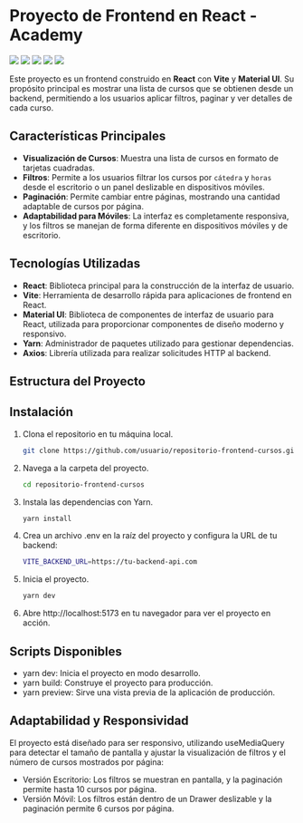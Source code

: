 # Proyecto de Frontend en React - Academy

<p align="left">
   <img src="https://img.shields.io/badge/STATUS-EN%20DESAROLLO-blue">
  <img src="https://img.shields.io/badge/FRONTEND-REACT.JS-orange">
  <img src="https://img.shields.io/badge/VITE%20-green">
   <img src="https://img.shields.io/badge/AXIOS%20-green">
   <img src="https://img.shields.io/badge/DEPLOY-REST-red">
</p>

Este proyecto es un frontend construido en **React** con **Vite** y **Material UI**. Su propósito principal es mostrar una lista de cursos que se obtienen desde un backend, permitiendo a los usuarios aplicar filtros, paginar y ver detalles de cada curso.

## Características Principales

- **Visualización de Cursos**: Muestra una lista de cursos en formato de tarjetas cuadradas.
- **Filtros**: Permite a los usuarios filtrar los cursos por `cátedra` y `horas` desde el escritorio o un panel deslizable en dispositivos móviles.
- **Paginación**: Permite cambiar entre páginas, mostrando una cantidad adaptable de cursos por página.
- **Adaptabilidad para Móviles**: La interfaz es completamente responsiva, y los filtros se manejan de forma diferente en dispositivos móviles y de escritorio.

## Tecnologías Utilizadas

- **React**: Biblioteca principal para la construcción de la interfaz de usuario.
- **Vite**: Herramienta de desarrollo rápida para aplicaciones de frontend en React.
- **Material UI**: Biblioteca de componentes de interfaz de usuario para React, utilizada para proporcionar componentes de diseño moderno y responsivo.
- **Yarn**: Administrador de paquetes utilizado para gestionar dependencias.
- **Axios**: Librería utilizada para realizar solicitudes HTTP al backend.

## Estructura del Proyecto

## Instalación

1. Clona el repositorio en tu máquina local.
   ```bash
   git clone https://github.com/usuario/repositorio-frontend-cursos.git

2. Navega a la carpeta del proyecto.
   ```bash
   cd repositorio-frontend-cursos

3. Instala las dependencias con Yarn.
   ```bash
   yarn install
   
4. Crea un archivo .env en la raíz del proyecto y configura la URL de tu backend:
   ```bash
   VITE_BACKEND_URL=https://tu-backend-api.com

5. Inicia el proyecto.
   ```bash
   yarn dev

6. Abre http://localhost:5173 en tu navegador para ver el proyecto en acción.

## Scripts Disponibles
- yarn dev: Inicia el proyecto en modo desarrollo.
- yarn build: Construye el proyecto para producción.
- yarn preview: Sirve una vista previa de la aplicación de producción.

## Adaptabilidad y Responsividad
El proyecto está diseñado para ser responsivo, utilizando useMediaQuery para detectar el tamaño de pantalla y ajustar la visualización de filtros y el número de cursos mostrados por página:

-  Versión Escritorio: Los filtros se muestran en pantalla, y la paginación permite hasta 10 cursos por página.
-  Versión Móvil: Los filtros están dentro de un Drawer deslizable y la paginación permite 6 cursos por página.

